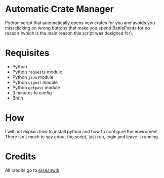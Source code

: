 # Automatic Crate Manager
Python script that automatically opens new crates for you and avoids you missclicking on wrong buttons that make you spend BattlePoints for no reason (which is the main reason this script was designed for).

# Requisites
- Python
- Python `requests` module
- Python `json` module
- Python `signal` module
- Python `getpass` module
- 3 minutes to config
- Brain

# How
I will not explain how to install python and how to configure the enviroment. There isn't much to say about the script, just run, login and leave it running.

# Credits
All credits go to [@seanwlk](https://github.com/seanwlk)
